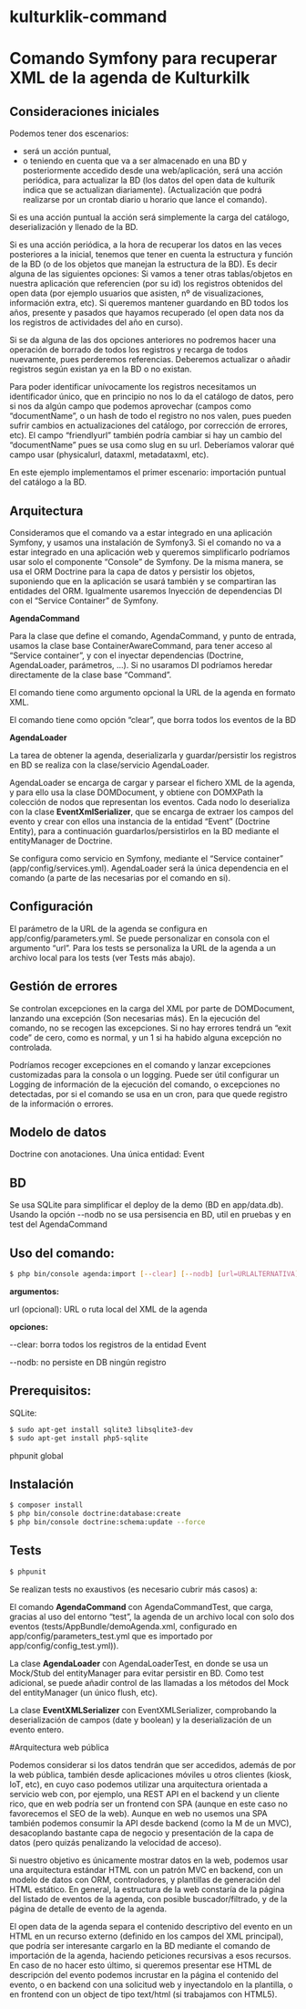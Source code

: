 kulturklik-command
==================

# Comando Symfony para recuperar XML de la agenda de Kulturkilk

## Consideraciones iniciales
Podemos tener dos escenarios:
- será un acción puntual,
- o teniendo en cuenta que va a ser almacenado en una BD y posteriormente accedido desde una web/aplicación, será una acción periódica, para actualizar la BD (los datos del open data de kulturik indica que se actualizan diariamente). (Actualización que podrá realizarse por un crontab diario u horario que lance el comando).

Si es una acción puntual la acción será simplemente la carga del catálogo, deserialización y llenado de la BD.
 
Si es una acción periódica, a la hora de recuperar los datos en las veces posteriores a la inicial, tenemos que tener en cuenta la estructura y función de la BD (o de los objetos que manejan la estructura de la BD). Es decir alguna de las siguientes opciones:
Si vamos a tener otras tablas/objetos en nuestra aplicación que referencien (por su id) los registros obtenidos del open data (por ejemplo usuarios que asisten, nº de visualizaciones, información extra, etc).
Si queremos mantener guardando en BD todos los años, presente y pasados que hayamos recuperado (el open data nos da los registros de actividades del año en curso).

Si se da alguna de las dos opciones anteriores no podremos hacer una operación de borrado de todos los registros y recarga de todos nuevamente, pues perderemos referencias. Deberemos actualizar o añadir registros según existan ya en la BD o no existan.

Para poder identificar unívocamente los registros necesitamos un identificador único, que en principio no nos lo da el catálogo de datos, pero si nos da algún campo que podemos aprovechar (campos como “documentName”, o un hash de todo el registro no nos valen, pues pueden sufrir cambios en actualizaciones del catálogo, por corrección de errores, etc). El campo “friendlyurl” también podría cambiar si hay un cambio del “documentName” pues se usa como slug en su url. Deberíamos valorar qué campo usar (physicalurl, dataxml, metadataxml, etc).


En este ejemplo implementamos el primer escenario: importación puntual del catálogo a la BD.

## Arquitectura
Consideramos que el comando va a estar integrado en una aplicación Symfony, y usamos una instalación de Symfony3. Si el comando no va a estar integrado en una aplicación web y queremos simplificarlo podríamos usar solo el componente “Console” de Symfony.
De la misma manera, se usa el ORM Doctrine para la capa de datos y persistir los objetos, suponiendo que en la aplicación se usará también y se compartiran las entidades del ORM.
Igualmente usaremos Inyección de dependencias DI con el “Service Container” de Symfony.

**AgendaCommand**

Para la clase que define el comando, AgendaCommand, y punto de entrada, usamos la clase base ContainerAwareCommand, para tener acceso al “Service container”, y con el inyectar dependencias (Doctrine, AgendaLoader, parámetros, ...). Si no usaramos DI podríamos heredar directamente de la clase base “Command”.

El comando tiene como argumento opcional la URL de la agenda en formato XML.

El comando tiene como opción “clear”, que borra todos los eventos de la BD

**AgendaLoader**

La tarea de obtener la agenda, deserializarla y guardar/persistir los registros en BD se realiza con la clase/servicio AgendaLoader.

AgendaLoader se encarga de cargar y parsear el fichero XML de la agenda, y para ello usa la clase DOMDocument, y obtiene con DOMXPath la colección de nodos que representan los eventos. Cada nodo lo deserializa con la clase **EventXmlSerializer**, que se encarga de extraer los campos del evento y crear con ellos una instancia de la entidad “Event” (Doctrine Entity), para a continuación guardarlos/persistirlos en la BD mediante el entityManager de Doctrine.

Se configura como servicio en Symfony, mediante el “Service container” (app/config/services.yml). AgendaLoader será la única dependencia en el comando (a parte de las necesarias por el comando en si).

## Configuración
El parámetro de la URL de la agenda se configura en app/config/parameters.yml. Se puede personalizar en consola con el argumento “url”. Para los tests se personaliza la URL de la agenda a un archivo local para los tests (ver Tests más abajo).

## Gestión de errores
Se controlan excepciones en la carga del XML por parte de DOMDocument, lanzando una excepción (Son necesarias más).
En la ejecución del comando, no se recogen las excepciones. Si no hay errores tendrá un “exit code” de cero, como es normal, y un 1 si ha habido alguna excepción no controlada.

Podríamos recoger excepciones en el comando y lanzar excepciones customizadas para la consola o un logging.
Puede ser útil configurar un Logging de información de la ejecución del comando, o excepciones no detectadas, por si el comando se usa en un cron, para que quede registro de la información o errores.

## Modelo de datos
Doctrine con anotaciones. Una única entidad: Event

## BD
Se usa SQLite para simplificar el deploy de la demo (BD en app/data.db).
Usando la opción --nodb no se usa persisencia en BD, util en pruebas y en test del AgendaCommand


## Uso del comando:
```sh
$ php bin/console agenda:import [--clear] [--nodb] [url=URLALTERNATIVA]
```

**argumentos:**

url (opcional): URL o ruta local del XML de la agenda

**opciones:**

--clear: borra todos los registros de la entidad Event

--nodb: no persiste en DB ningún registro


## Prerequisitos:
SQLite:
```sh
$ sudo apt-get install sqlite3 libsqlite3-dev
$ sudo apt-get install php5-sqlite
```
phpunit global

## Instalación
```sh
$ composer install
$ php bin/console doctrine:database:create
$ php bin/console doctrine:schema:update --force
```

## Tests
```sh
$ phpunit
```

Se realizan tests no exaustivos (es necesario cubrir más casos)  a:

El comando **AgendaCommand** con AgendaCommandTest, que carga, gracias al uso del entorno “test”, la agenda de un archivo local con solo dos eventos (tests/AppBundle/demoAgenda.xml, configurado en app/config/parameters_test.yml que es importado por app/config/config_test.yml)).

La clase **AgendaLoader** con AgendaLoaderTest, en donde se usa un Mock/Stub del entityManager para evitar persistir en BD.
Como test adicional, se puede añadir control de las llamadas a los métodos del Mock del entityManager (un único flush, etc).

La clase **EventXMLSerializer** con EventXMLSerializer, comprobando la deserialización de campos (date y boolean) y la deserialización de un evento entero.

#Arquitectura web pública

Podemos considerar si los datos tendrán que ser accedidos, además de por la web pública, también desde aplicaciones móviles u otros clientes (kiosk, IoT, etc), en cuyo caso podemos utilizar una arquitectura orientada a servicio web con, por ejemplo, una REST API en el backend y un cliente rico, que en web podría ser un frontend con SPA (aunque en este caso no favorecemos el SEO de la web). Aunque en web no usemos una SPA también podemos consumir la API desde backend (como la M de un MVC), desacoplando bastante capa de negocio y presentación de la capa de datos (pero quizás penalizando la velocidad de acceso).

Si nuestro objetivo es únicamente mostrar datos en la web, podemos usar una arquitectura estándar HTML con un patrón MVC en backend, con un modelo de datos con ORM, controladores, y plantillas de generación del HTML estático.
En general, la estructura de la web constaría de la página del listado de eventos de la agenda, con posible buscador/filtrado, y de la página de detalle de evento de la agenda.

El open data de la agenda separa el contenido descriptivo del evento en un HTML en un recurso externo (definido en los campos del XML principal), que podría ser interesante cargarlo en la BD mediante el comando de importación de la agenda, haciendo peticiones recursivas a esos recursos. En caso de no hacer esto último, si queremos presentar ese HTML de descripción del evento podemos incrustar en la página el contenido del evento, o en backend con una solicitud web y inyectandolo en la plantilla, o en frontend con un object de tipo text/html (si trabajamos con HTML5). 

